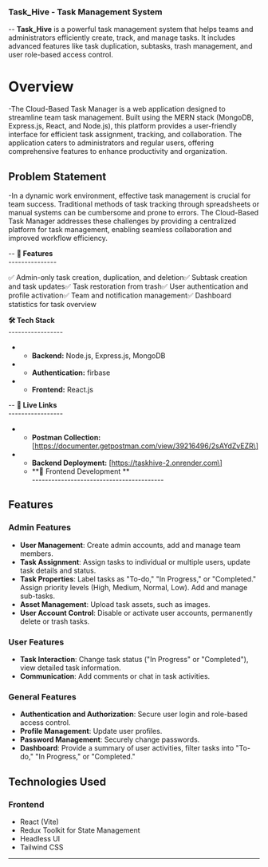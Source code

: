 ### **Task\_Hive - Task Management System**<br />

-- **Task\_Hive** is a powerful task management system that helps teams and administrators efficiently create, track, and manage tasks. It includes advanced features like task duplication, subtasks, trash management, and user role-based access control.<br />



# Overview
-The Cloud-Based Task Manager is a web application designed to streamline team task management. Built using the MERN stack (MongoDB, Express.js, React, and Node.js), this platform provides a user-friendly interface for efficient task assignment, tracking, and collaboration. The application caters to administrators and regular users, offering comprehensive features to enhance productivity and organization.

## Problem Statement
-In a dynamic work environment, effective task management is crucial for team success. Traditional methods of task tracking through spreadsheets or manual systems can be cumbersome and prone to errors. The Cloud-Based Task Manager addresses these challenges by providing a centralized platform for task management, enabling seamless collaboration and improved workflow efficiency.


-- **🚀 Features**<br />
---------------<br />

✅ Admin-only task creation, duplication, and deletion✅ Subtask creation and task updates✅ Task restoration from trash✅ User authentication and profile activation✅ Team and notification management✅ Dashboard statistics for task overview<br />

**🛠 Tech Stack**<br />
-----------------<br />

- *   **Backend:** Node.js, Express.js, MongoDB<br />
    
- *   **Authentication:** firbase<br />
    
- *   **Frontend:** React.js <br />
    

-- **🔗 Live Links**<br />
-----------------<br />

- *   **Postman Collection:** \[https://documenter.getpostman.com/view/39216496/2sAYdZvEZR\]<br />
    
- *   **Backend Deployment:** \[https://taskhive-2.onrender.com\]<br />
    

    

  - **🚀 Frontend Development **<br />
-----------------------------------------<br />



## Features

### Admin Features
- **User Management**: Create admin accounts, add and manage team members.
- **Task Assignment**: Assign tasks to individual or multiple users, update task details and status.
- **Task Properties**: Label tasks as "To-do," "In Progress," or "Completed." Assign priority levels (High, Medium, Normal, Low). Add and manage sub-tasks.
- **Asset Management**: Upload task assets, such as images.
- **User Account Control**: Disable or activate user accounts, permanently delete or trash tasks.

### User Features
- **Task Interaction**: Change task status ("In Progress" or "Completed"), view detailed task information.
- **Communication**: Add comments or chat in task activities.

### General Features
- **Authentication and Authorization**: Secure user login and role-based access control.
- **Profile Management**: Update user profiles.
- **Password Management**: Securely change passwords.
- **Dashboard**: Provide a summary of user activities, filter tasks into "To-do," "In Progress," or "Completed."

## Technologies Used

### Frontend
- React (Vite)
- Redux Toolkit for State Management
- Headless UI
- Tailwind CSS



---


